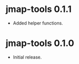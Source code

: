jmap-tools 0.1.1
================================
- Added helper functions.

jmap-tools 0.1.0
================================
- Initial release.

